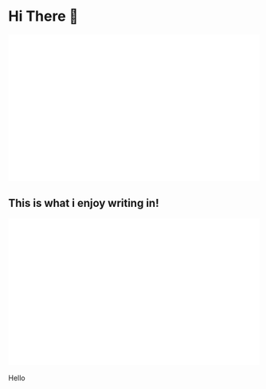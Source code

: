 # Hi There  👋

![](https://github.com/corey-sprung-telus/github-stats/blob/master/generated/overview.svg)

## This is what i enjoy writing in!

![](https://github.com/corey-sprung-telus/github-stats/blob/master/generated/languages.svg)

Hello
